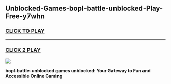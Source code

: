 
## Unblocked-Games-bopl-battle-unblocked-Play-Free-y7whn
<h3>
<a href="https://premium76.site?title=bopl-battle-unblocked&ref=18A1">CLICK TO PLAY</a></h3>
<hr>

<h3>
<a href="https://premium76.site?title=bopl-battle-unblocked&ref=18A1">CLICK 2 PLAY</a>
  
</h3>

<a href="https://premium76.site?title=bopl-battle-unblocked&ref=18A1"><img src="https://clearcache.store/games.png"></a>


**bopl-battle-unblocked games unblocked: Your Gateway to Fun and Accessible Online Gaming**
